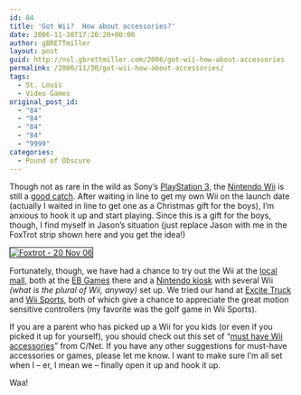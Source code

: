 ```yaml
---
id: 84
title: 'Got Wii?  How about accessories?'
date: 2006-11-30T17:20:20+00:00
author: gBRETTmiller
layout: post
guid: http://nsl.gbrettmiller.com/2006/got-wii-how-about-accessories
permalink: /2006/11/30/got-wii-how-about-accessories/
tags:
  - St. Louis
  - Video Games
original_post_id:
  - "84"
  - "84"
  - "84"
  - "84"
  - "9999"
categories:
  - Pound of Obscure
---
```

Though not as rare in the wild as Sony&#8217;s [PlayStation 3](http://www.us.playstation.com/PS3 "PlayStation.com - PlayStation(r) 3"), the [Nintendo Wii](http://wii.nintendo.com/ "Nintendo Wii") is still a [good catch](http://nsl.gbrettmiller.com/2006/bringing-gaming-back-to-the-masses-nintendo-wii "Bringing gaming back to the masses - Nintendo Wii"). After waiting in line to get my own Wii on the launch date (actually I waited in line to get one as a Christmas gift for the boys), I&#8217;m anxious to hook it up and start playing. Since this is a gift for the boys, though, I find myself in Jason&#8217;s situation (just replace Jason with me in the FoxTrot strip shown here and you get the idea!)

[<img border="1" align="middle" title="Foxtrot - 20 Nov 06" alt="Foxtrot - 20 Nov 06" src="https://i1.wp.com/d.yimg.com/us.yimg.com/p/uc/20061120/lft061120.gif?w=640" data-recalc-dims="1" />](http://news.yahoo.com/comics/uclickcomics/20061120/cx_ft_uc/ft20061120 "Comics and Editorial Cartoons: FoxtTrot on Yahoo! News")

Fortunately, though, we have had a chance to try out the Wii at the [local mall](http://westfield.com/westcounty/ "Westfield West County Directory"), both at the [EB Games](http://www.ebgames.com/gs/wii/wii_tour.asp "EBgames.com - Nintendo Wii Tour") there and a [Nintendo kiosk](http://www.nintendo.com/eventdetail?eventid=5uJA209n2wgNKaqlB1yeK0MaSHWnJMY8 "Nintendo.com Events: Wii Mall Experience") with several Wii _(what is the plural of Wii, anyway)_ set up. We tried our hand at [Excite Truck](http://www.nintendo.com/gamemini?gameid=X-Ip9O46zi1OyeMxBFyfdI_XDV06v7Ne "Nintendo.com Games: Excite Truck") and [Wii Sports](http://www.nintendo.com/gamemini?gameid=1OTtO06SP7M52gi5m8pD6CnahbW8CzxE "Nintendo.com Games: Wii Sports"), both of which give a chance to appreciate the great motion sensitive controllers (my favorite was the golf game in Wii Sports).

If you are a parent who has picked up a Wii for you kids (or even if you picked it up for yourself), you should check out this set of &#8220;[must have Wii accessories](http://news.com.com/2300-1043_3-6139463.html?tag=ne.gall.latest "Photos: Eight must-have Wii accessories | CNET news.com")&#8221; from C/Net. If you have any other suggestions for must-have accessories or games, please let me know. I want to make sure I&#8217;m all set when I &#8211; er, I mean we &#8211; finally open it up and hook it up.

Waa!
